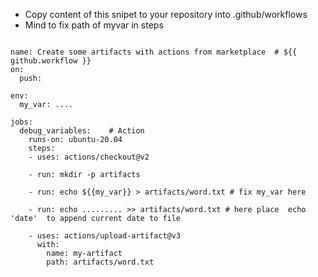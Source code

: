 - Copy content of this snipet to your repository into .github/workflows
- Mind to fix path of myvar in steps
```

name: Create some artifacts with actions from marketplace  # ${{ github.workflow }}
on:
  push:

env:
  my_var: ....

jobs:
  debug_variables:    # Action
    runs-on: ubuntu-20.04
    steps:
    - uses: actions/checkout@v2

    - run: mkdir -p artifacts

    - run: echo ${{my_var}} > artifacts/word.txt # fix my_var here

    - run: echo ......... >> artifacts/word.txt # here place  echo 'date'  to append current date to file 

    - uses: actions/upload-artifact@v3
      with:
        name: my-artifact
        path: artifacts/word.txt